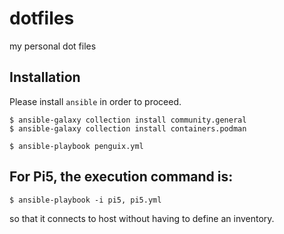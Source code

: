 dotfiles
========

my personal dot files

## Installation

Please install `ansible` in order to proceed.

```
$ ansible-galaxy collection install community.general
$ ansible-galaxy collection install containers.podman

$ ansible-playbook penguix.yml
```

## For Pi5, the execution command is:

```
$ ansible-playbook -i pi5, pi5.yml
```

so that it connects to host without having to define an inventory.
